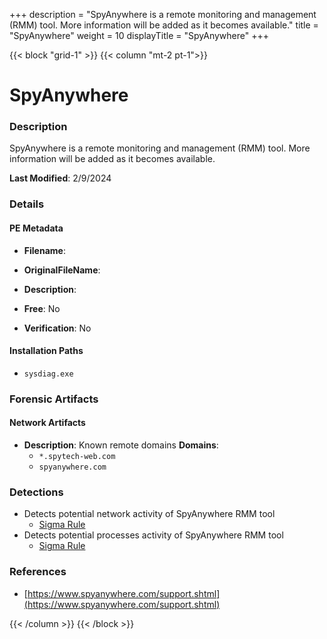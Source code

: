 +++
description = "SpyAnywhere is a remote monitoring and management (RMM) tool. More information will be added as it becomes available."
title = "SpyAnywhere"
weight = 10
displayTitle = "SpyAnywhere"
+++


{{< block "grid-1" >}}
{{< column "mt-2 pt-1">}}

# SpyAnywhere


### Description

SpyAnywhere is a remote monitoring and management (RMM) tool. More information will be added as it becomes available.



**Last Modified**: 2/9/2024

### Details


#### PE Metadata
- **Filename**: 
- **OriginalFileName**: 
- **Description**: 


- **Free**: No

- **Verification**: No




#### Installation Paths
- `sysdiag.exe`

### Forensic Artifacts




#### Network Artifacts
- **Description**: Known remote domains  **Domains**:
    - `*.spytech-web.com`
    - `spyanywhere.com`


### Detections
- Detects potential network activity of SpyAnywhere RMM tool
  - [Sigma Rule](https://github.com/magicsword-io/LOLRMM/blob/main/detections/sigma/spyanywhere_network_sigma.yml)
- Detects potential processes activity of SpyAnywhere RMM tool
  - [Sigma Rule](https://github.com/magicsword-io/LOLRMM/blob/main/detections/sigma/spyanywhere_processes_sigma.yml)

### References
- [https://www.spyanywhere.com/support.shtml](https://www.spyanywhere.com/support.shtml)



{{< /column >}}
{{< /block >}}
